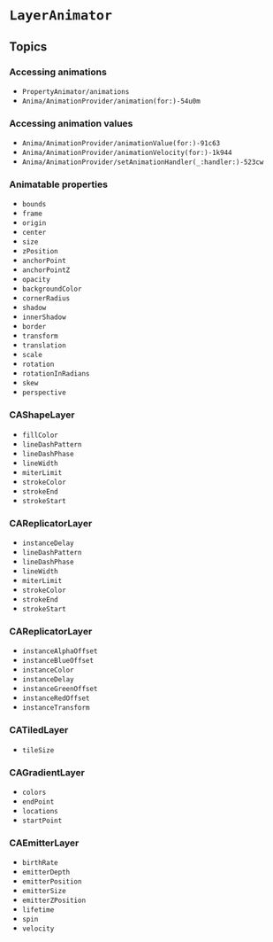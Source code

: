 # ``LayerAnimator``

## Topics

### Accessing animations

- ``PropertyAnimator/animations``
- ``Anima/AnimationProvider/animation(for:)-54u0m``

### Accessing animation values

- ``Anima/AnimationProvider/animationValue(for:)-91c63``
- ``Anima/AnimationProvider/animationVelocity(for:)-1k944``
- ``Anima/AnimationProvider/setAnimationHandler(_:handler:)-523cw``

### Animatable properties

- ``bounds``
- ``frame``
- ``origin``
- ``center``
- ``size``
- ``zPosition``
- ``anchorPoint``
- ``anchorPointZ``
- ``opacity``
- ``backgroundColor``
- ``cornerRadius``
- ``shadow``
- ``innerShadow``
- ``border``
- ``transform``
- ``translation``
- ``scale``
- ``rotation``
- ``rotationInRadians``
- ``skew``
- ``perspective``


### CAShapeLayer

- ``fillColor``
- ``lineDashPattern``
- ``lineDashPhase``
- ``lineWidth``
- ``miterLimit``
- ``strokeColor``
- ``strokeEnd``
- ``strokeStart``

### CAReplicatorLayer

- ``instanceDelay``
- ``lineDashPattern``
- ``lineDashPhase``
- ``lineWidth``
- ``miterLimit``
- ``strokeColor``
- ``strokeEnd``
- ``strokeStart``

### CAReplicatorLayer

- ``instanceAlphaOffset``
- ``instanceBlueOffset``
- ``instanceColor``
- ``instanceDelay``
- ``instanceGreenOffset``
- ``instanceRedOffset``
- ``instanceTransform``

### CATiledLayer

- ``tileSize``

### CAGradientLayer

- ``colors``
- ``endPoint``
- ``locations``
- ``startPoint``

### CAEmitterLayer

- ``birthRate``
- ``emitterDepth``
- ``emitterPosition``
- ``emitterSize``
- ``emitterZPosition``
- ``lifetime``
- ``spin``
- ``velocity``
